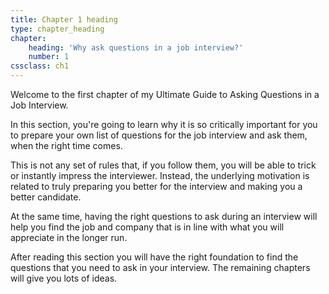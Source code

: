 ```yaml
---
title: Chapter 1 heading
type: chapter_heading
chapter:
    heading: 'Why ask questions in a job interview?'
    number: 1
cssclass: ch1
---
```

Welcome to the first chapter of my Ultimate Guide to Asking Questions in a Job Interview.

In this section, you're going to learn why it is so critically important for you to prepare your own list of questions for the job interview and ask them, when the right time comes.

This is not any set of rules that, if you follow them, you will be able to trick or instantly impress the interviewer. Instead, the underlying motivation is related to truly preparing you better for the interview and making you a better candidate.

At the same time, having the right questions to ask during an interview will help you find the job and company that is in line with what you will appreciate in the longer run.

After reading this section you will have the right foundation to find the questions that you need to ask in your interview. The remaining chapters will give you lots of ideas.